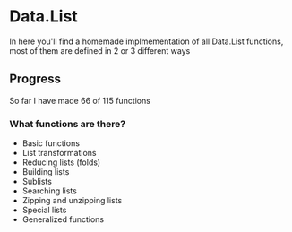 # Data.List

In here you'll find a homemade implmementation of all Data.List functions, most of them are defined in 2 or 3 different ways 

## Progress 
So far I have made 66 of 115 functions 

### What functions are there?
   * Basic functions
   * List transformations
   * Reducing lists (folds)
   * Building lists
   * Sublists
   * Searching lists
   * Zipping and unzipping lists
   * Special lists
   * Generalized functions
